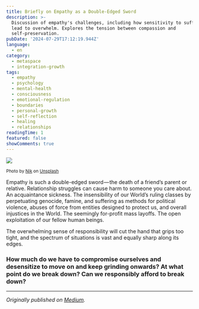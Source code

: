 ```yaml
---
title: Briefly on Empathy as a Double-Edged Sword
description: >-
  Discussion of empathy's challenges, including how sensitivity to suffering can
  lead to overwhelm. Explores the tension between compassion and
  self-preservation.
pubDate: '2024-07-29T17:12:19.944Z'
language:
  - en
category:
  - metaspace
  - integration-growth
tags:
  - empathy
  - psychology
  - mental-health
  - consciousness
  - emotional-regulation
  - boundaries
  - personal-growth
  - self-reflection
  - healing
  - relationships
readingTime: 1
featured: false
showComments: true
---
```


![](https://cdn-images-1.medium.com/max/800/0*yMfO0G6jNApkcPJY)

<small>Photo by [Nik](https://unsplash.com/@helloimnik?utm_source=medium&utm_medium=referral) on [Unsplash](https://unsplash.com?utm_source=medium&utm_medium=referral)</small>

Empathy is such a double-edged sword — the death of a friend’s parent or relative. Relationship struggles can cause harm to someone you care about. An acquaintance sickness. The insensibility of our World’s ruling classes by perpetuating genocide, famine, and suffering as methods for political violence, abuses of force from entities designed to protect us, and overall injustices in the World. The seemingly for-profit mass layoffs. The open exploitation of our fellow human beings.

The overwhelming sense of responsibility will cut the hand that grips too tight, and the spectrum of situations is vast and equally sharp along its edges.

### How much do we have to compromise ourselves and desensitize to move on and keep grinding onwards? At what point do we break down? Can we responsibly afford to break down?

---

_Originally published on [Medium](https://medium.com/@wizards777/briefly-on-empathy-as-a-double-edged-sword-360276a9b2b9)._
